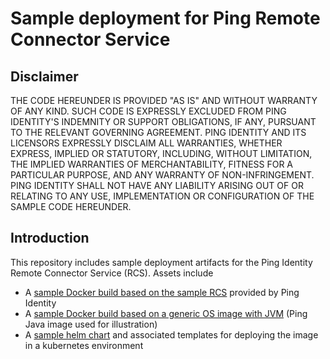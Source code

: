 # Sample deployment for Ping Remote Connector Service

## Disclaimer

THE CODE HEREUNDER IS PROVIDED "AS IS" AND WITHOUT WARRANTY OF ANY KIND. SUCH CODE IS EXPRESSLY EXCLUDED FROM PING IDENTITY'S INDEMNITY OR SUPPORT OBLIGATIONS, IF ANY, PURSUANT TO THE RELEVANT GOVERNING AGREEMENT. PING IDENTITY AND ITS LICENSORS EXPRESSLY DISCLAIM ALL WARRANTIES, WHETHER EXPRESS, IMPLIED OR STATUTORY, INCLUDING, WITHOUT LIMITATION, THE IMPLIED WARRANTIES OF MERCHANTABILITY, FITNESS FOR A PARTICULAR PURPOSE, AND ANY WARRANTY OF NON-INFRINGEMENT. PING IDENTITY SHALL NOT HAVE ANY LIABILITY ARISING OUT OF OR RELATING TO ANY USE, IMPLEMENTATION OR CONFIGURATION OF THE SAMPLE CODE HEREUNDER.

## Introduction

This repository includes sample deployment artifacts for the Ping Identity Remote Connector Service (RCS). Assets include

- A [sample Docker build based on the sample RCS](docker/rcs-base/) provided by Ping Identity
- A [sample Docker build based on a generic OS image with JVM](docker/generic-base) (Ping Java image used for illustration)
- A [sample helm chart](helm) and associated templates for deploying the image in a kubernetes environment
